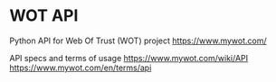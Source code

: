 # WOT API
Python API for Web Of Trust (WOT) project https://www.mywot.com/

API specs and terms of usage
https://www.mywot.com/wiki/API
https://www.mywot.com/en/terms/api

